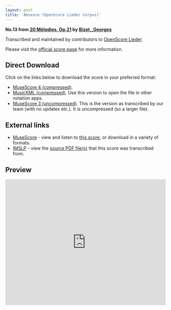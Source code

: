 ```yaml
---
layout: post
title: 'Absence (OpenScore Lieder Corpus)'
---
```


__No.13 from [20 Mélodies, Op.21](https://fourscoreandmore.org/OpenScore/Bizet%2C_Georges/20_M%C3%A9lodies%2C_Op.21/) by [Bizet,_Georges](https://fourscoreandmore.org/OpenScore/Bizet%2C_Georges)__

Transcribed and maintained by contributors to [OpenScore Lieder].

Please visit the [official score page] for more information.

[official score page]: https://musescore.com/openscore-lieder-corpus/scores/5079487
[OpenScore Lieder]: https://musescore.com/openscore-lieder-corpus

## Direct Download

Click on the links below to download the score in your preferred format:
- [MuseScore 4 (compressed)](https://fourscoreandmore.org/OpenScore/Bizet%2C_Georges/20_M%C3%A9lodies%2C_Op.21/13_Absence.mscz).
- [MusicXML (compressed)](https://fourscoreandmore.org/OpenScore/Bizet%2C_Georges/20_M%C3%A9lodies%2C_Op.21/13_Absence.mxl). Use this version to open the file in other notation apps.
- [MuseScore 3 (uncompressed)](https://raw.githubusercontent.com/OpenScore/Lieder/refs/heads/main/scores/Bizet%2C_Georges/20_M%C3%A9lodies%2C_Op.21/13_Absence/lc5079487.mscx). This is the version as transcribed by our team (with no updates etc.). It is uncompressed (so a larger file).

## External links

- [MuseScore] - view and listen to [this score][MuseScore], or download in a variety of formats.
- [IMSLP] - view the [source PDF file(s)][IMSLP] that this score was transcribed from.

[MuseScore]: https://musescore.com/score/5079487
[IMSLP]: https://imslp.org/wiki/Special:ReverseLookup/342985

## Preview

<iframe width="100%" height="394" src="https://musescore.com/openscore-lieder-corpus/scores/5079487/embed" frameborder="0" allowfullscreen allow="autoplay; fullscreen"></iframe>
